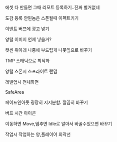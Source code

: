 
에셋 다 만들면 그때 리모트 등록하기..진짜 별거없네
 
도감 등록 안된놈은 스폰될때 이펙트키기

이벤트 버프에 광고 넣기
 
양털 이미지 언제 넣을거?

컷씬 위아래 나중에 부드럽게 나뭇잎으로 바꾸기

TMP 스태틱으로 최적화

양털 스폰시 스프라이트 랜덤

레벨업시 전체화면 

SafeArea

페이드인아웃 굉장히 지저분함. 깔끔히 바꾸기

버프 시간 아이콘

이동하면 Move,멈추면 Idle로 알아서 바꿀수있으면 바꾸기

작업시 작업하는 양,플레이어 외곽선